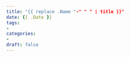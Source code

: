 ```yaml
---
title: "{{ replace .Name "-" " " | title }}"
date: {{ .Date }}
tags: 
- 
categories: 
- 
draft: false
---
```


